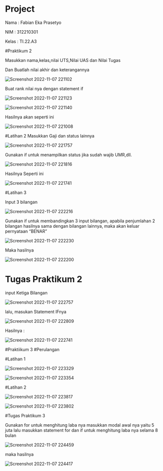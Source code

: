 # Project

Nama : Fabian Eka Prasetyo

NIM : 312210301

Kelas : TI.22.A3

#Praktikum 2

Masukkan nama,kelas,nilai UTS,Nilai UAS dan Nilai Tugas

Dan Buatlah nilai akhir dan keterangannya

![Screenshot 2022-11-07 221102](https://user-images.githubusercontent.com/115756982/200345249-58fcbfc6-7edf-4c4f-bff5-e76f98941d29.png)

Buat rank nilai nya dengan statement if

![Screenshot 2022-11-07 221123](https://user-images.githubusercontent.com/115756982/200345321-7eddb999-a507-43ef-92b9-a634c6b2f102.png)

![Screenshot 2022-11-07 221140](https://user-images.githubusercontent.com/115756982/200345409-2552fe1e-8dc5-40b3-b00f-7ec230d19e94.png)

Hasilnya akan seperti ini

![Screenshot 2022-11-07 221008](https://user-images.githubusercontent.com/115756982/200345497-3a073d45-94a9-429d-8143-3d1a157cfd91.png)



#Latihan 2
Masukkan Gaji dan status lainnya

![Screenshot 2022-11-07 221757](https://user-images.githubusercontent.com/115756982/200346557-91480178-0644-465e-b1ef-e5ea170fe535.png)

Gunakan if untuk menampilkan status jika sudah wajib UMR,dll.

![Screenshot 2022-11-07 221816](https://user-images.githubusercontent.com/115756982/200346636-579d3e6a-3752-4cee-bc81-2bda6298e5d5.png)

Hasilnya Seperti ini

![Screenshot 2022-11-07 221741](https://user-images.githubusercontent.com/115756982/200346743-b3408d19-e596-4b36-8190-c9edc846f308.png)


#Latihan 3

Input 3 bilangan

![Screenshot 2022-11-07 222216](https://user-images.githubusercontent.com/115756982/200347490-f0b7b33f-6ab3-4d4b-8f5a-c8d5bf6189d1.png)


Gunakan if untuk membandingkan 3 input bilangan, apabila penjumlahan 2 bilangan hasilnya sama dengan bilangan lainnya, maka akan keluar pernyataan “BENAR”

![Screenshot 2022-11-07 222230](https://user-images.githubusercontent.com/115756982/200347576-1e92de62-2e1b-4f6f-ac3e-9e3601875f52.png)


Maka hasilnya

![Screenshot 2022-11-07 222200](https://user-images.githubusercontent.com/115756982/200347652-24e41b62-6b06-4119-bb80-221ca09c0b3c.png)


# Tugas Praktikum 2

input Ketiga Bilangan

![Screenshot 2022-11-07 222757](https://user-images.githubusercontent.com/115756982/200349027-80b9bd22-2bd0-4350-8af4-1048c8016cbc.png)

lalu, masukan Statement IFnya

![Screenshot 2022-11-07 222809](https://user-images.githubusercontent.com/115756982/200349062-8bb650c1-455f-4483-a60b-5ac89c39a5b1.png)

Hasilnya :

![Screenshot 2022-11-07 222741](https://user-images.githubusercontent.com/115756982/200349145-108bae58-6915-45d4-8a4c-67976900fba7.png)




#Praktiikum 3
#Perulangan

#Latihan 1

![Screenshot 2022-11-07 223329](https://user-images.githubusercontent.com/115756982/200350246-10723f38-4ac8-4a23-b06b-bb6c66eb38c1.png)

![Screenshot 2022-11-07 223354](https://user-images.githubusercontent.com/115756982/200350306-6668d4d0-6156-4000-bb4c-8eecca204137.png)


#Latihan 2 

![Screenshot 2022-11-07 223817](https://user-images.githubusercontent.com/115756982/200351293-6b66cb18-97ab-4e4d-bd81-8539df86e81b.png)

![Screenshot 2022-11-07 223802](https://user-images.githubusercontent.com/115756982/200351334-db553d2c-c249-4f79-87c8-204bba5d21ee.png)


#Tugas Praktikum 3


Gunakan for untuk menghitung laba nya
masukkan modal awal nya yaitu 5 juta
lalu masukkan statement for dan if untuk menghitung laba nya selama 8 bulan

![Screenshot 2022-11-07 224459](https://user-images.githubusercontent.com/115756982/200352956-160a03ff-660e-4527-8262-26e56cbfd212.png)

maka hasilnya

![Screenshot 2022-11-07 224417](https://user-images.githubusercontent.com/115756982/200353015-72d08c04-c915-4b2c-aaf8-3b798b24ffb4.png)

